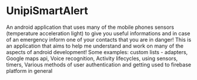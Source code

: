 # UnipiSmartAlert
An android application that uses many of the mobile phones sensors (temperature acceleration light) to give you useful informations and in case of an emergency inform one of your contacts that you are in danger!
This is an application that aims to help me understand and work on many of the aspects of android development!
Some examples: custom lists - adapters, 
               Google maps api, 
               Voice recognition, 
               Activity lifecycles, 
               using sensors, timers, 
               Various methods of user authentication 
               and getting used to firebase platform in general
